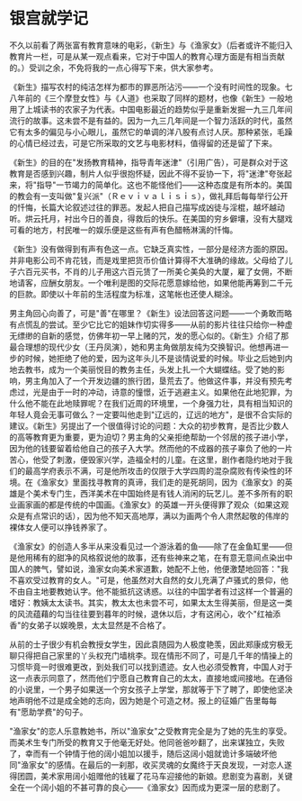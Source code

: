 # 银宫就学记

不久以前看了两张富有教育意味的电彩，《新生》与《渔家女》（后者或许不能归入教育片一栏，可是从某一观点看来，它对于中国人的教育心理方面是有相当贡献的。）受训之余，不免将我的一点心得写下来，供大家参考。

《新生》描写农村的纯洁怎样为都市的罪恶所沾污——一个没有时间性的现象。七八年前的《三个摩登女性》与《人道》也采取了同样的题材，也像《新生》一般地用了上城读书的农家子为代表。中国电影最近的趋势似乎是重新发掘一九三几年间流行的故事。这未尝不是有益的。因为一九三几年间是一个智力活跃的时代，虽然它有太多的偏见与小心眼儿，虽然它的单调的洋八股有点讨人厌。那种紧张，毛躁的心情已经过去，可是它所采取的文艺与电影材料，值得留的还是留了下来。

《新生》的目的在"发扬教育精神，指导青年迷津"（引用广告），可是群众对于这教育是否感到兴趣，制片人似乎很抱怀疑，因此不得不妥协一下，将"迷津"夸张起来，将"指导"一节竭力的简单化。这也不能怪他们——这种态度是有所本的。美国的教会有一支叫做"复兴派"（Ｒｅｖｉｖａｌｉｓｉｓ），做礼拜后每每举行公开的忏悔，长篇大论叙述过往的罪恶。发起人把自己描写成凶徒与淫棍，越坏越动听。烘云托月，衬出今日的善良，得救后的快乐。在美国的穷乡僻壤，没有大腿戏可看的地方，村民唯一的娱乐便是这些有声有色醋畅淋漓的忏悔。

《新生》没有做得到有声有色这一点。它缺乏真实性，一部分是经济方面的原因。并非电影公司不肯花钱，而是戏里把货币价值计算得不大准确的缘故。父母给了儿子六百元买书，不肖的儿子用这六百元赁了一所美仑美奂的大厦，雇了女佣，不断地请客，应酬女朋友。一个唯利是图的交际花愿意嫁给他，如果他能再筹到二千元的巨款。即使以十年前的生活程度为标准，这笔帐也还使人糊涂。

男主角回心向善了，可是"善"在哪里？《新生》设法回答这问题——一个勇敢而略有点慌乱的尝试。至少它比它的姐妹作切实得多——从前的影片往往只给你一种虚无缥缈的自新的感觉，仿佛年初一早上赌的咒，发的愿心似的。《新生》介绍了那最合理想的现代少女（王丹凤演），她和男主角做朋友纯为交换智识。他想再进一步的时候，她拒绝了他的爱，因为这年头儿不是谈情说爱的时候。毕业之后她到内地去教书，成为一个美丽悦目的教务主任，头发上扎一个大蝴蝶结。受了她的影响，男主角加入了一个开发边疆的旅行团，垦荒去了。他做这件事，并没有预先考虑过，光是由于一时的冲动，诗意的憧憬，近于逃避主义。如果他在此地犯罪，为什么他不能在此地赎罪呢？在我们近周的环境里，一个身强力壮，具有相当知识的年轻人竟会无事可做么？一定要叫他走到"辽远的，辽远的地方"，是很不合实际的建议。《新生》另提出了一个很值得讨论的问题：大众的初步教育，是否比少数人的高等教育更为重要，更为迫切？男主角的父亲拒绝帮助一个邻居的孩子进小学，因为他的钱要留着给他自己的孩子入大学。然而他的不成器的孩子辜负了他的一片苦心，他受了刺激，便毁家兴学，造福全村的儿童。在这里，剧作者隐约地对于我们的最高学府表示不满，可是他所攻击的仅限于大学四周的混杂腐败有传染性的环境。在《渔家女》里面找寻教育的真谛，我们走的是死胡同，因为《渔家女》的英雄是个美术专门生，西洋美术在中国始终是有钱人消闲的玩艺儿。差不多所有的职业画家画的都是传统的中国画。《渔家女》的英雄一开头便得罪了观众（如果这观众是有点常识的话），因为他不知天高地厚，满以为画两个令人肃然起敬的伟岸的裸体女人便可以挣钱养家了。

《渔家女》的创造人多半从来没看见过一个游泳着的鱼——除了在金鱼缸里——但是他用稀有的甜净的风格叙说他的故事，还有些神来之笔，在有意无意间点染出中国人的脾气，譬如说，渔家女向美术家道歉，她配不上他，他便激楚地回答："我不喜欢受过教育的女人。"可是，他虽然对大自然的女儿充满了卢骚式的景仰，他不由自主地要教她认字。他不能抵抗这诱惑。以往的中国学者有过这样一个普遍的嗜好：教姨太太读书。其实，教太太也未尝不可，如果太太生得美丽，但是这一类的风流蕴藉的勾当往往要到暮年的时候，退休以后，才有这闲心，收个"红袖添香"的女弟子以娱晚景，太太显然是不合格了。

从前的士子很少有机会教授女学生，因此袁随园为人极度艳羡，因此郑康成穷极无聊只得把自己家里的丫头权充门墙桃李。现在情形不同了，可是几千年的情操上的习惯毕竟一时很难更改，到处我们可以找到遗迹。女人也必须受教育，中国人对于这一点表示同意了，然而他们宁愿自己教育自己的太太，直接地或间接地。在通俗的小说里，一个男子如果送一个穷女孩子上学堂，那就等于下了聘了，即使他坚决地声明他不过是成全她的志向，因为她是个可造之材。报上的征婚广告里每每有"愿助学费"的句子。

"渔家女"的恋人乐意教她书，所以"渔家女"之受教育完全是为了她的先生的享受。而美术生专门所受的教育又于他毫无好处。他同爸爸吵翻了，出来谋独立，失败了，幸而有一个钟情于他的阔小姐加以援手，随后这阔小姐就诡计多端破坏他同"渔家女"的感情。在最后的一刹那，收买灵魂的女魔终于天良发现，一对恋人遂得团圆，美术家用阔小姐赠他的钱雇了花马车迎接他的新娘。悲剧变为喜剧，关键全在一个阔小姐的不甚可靠的良心——《渔家女》因而成为更深一层的悲剧了。